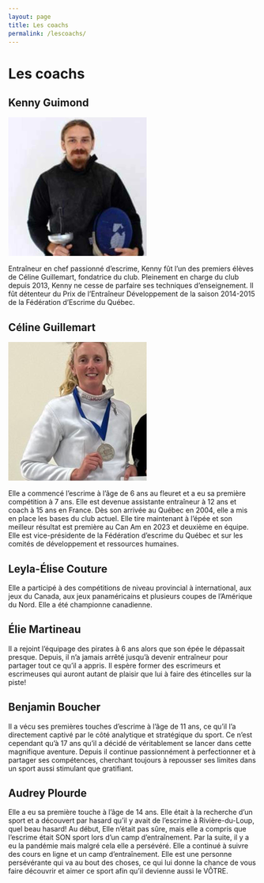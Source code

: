 ```yaml
---
layout: page
title: Les coachs
permalink: /lescoachs/
---
```


# Les coachs
## Kenny Guimond
![alt text](/images/kenny280.png)

Entraîneur en chef passionné d’escrime, Kenny fût l’un des premiers élèves de Céline Guillemart, fondatrice du club. Pleinement en charge du club depuis 2013, Kenny ne cesse de parfaire ses techniques d’enseignement. Il fût détenteur du Prix de l’Entraîneur Développement de la saison 2014-2015 de la Fédération d’Escrime du Québec.

## Céline Guillemart
![alt text](/images/Celine280.png)

Elle a commencé l’escrime à l’âge de 6 ans au fleuret et a eu sa première compétition à 7 ans. Elle est devenue assistante entraîneur à 12 ans et coach à 15 ans en France. Dès son arrivée au Québec en 2004, elle a mis en place les bases du club actuel. Elle tire maintenant à l’épée et son meilleur résultat est première au Can Am en 2023 et deuxième en équipe. Elle est vice-présidente de la Fédération d’escrime du Québec et sur les comités de développement et ressources humaines.

## Leyla-Élise Couture

Elle a participé à des compétitions de niveau provincial à international, aux jeux du Canada, aux jeux panaméricains et plusieurs coupes de l’Amérique du Nord. Elle a été championne canadienne.

## Élie Martineau

Il a rejoint l’équipage des pirates à 6 ans alors que son épée le dépassait presque. Depuis, il n’a jamais arrêté jusqu’à devenir entraîneur pour partager tout ce qu’il a appris. Il espère former des escrimeurs et escrimeuses qui auront autant de plaisir que lui à faire des étincelles sur la piste!

## Benjamin Boucher

Il a vécu ses premières touches d’escrime à l’âge de 11 ans, ce qu’il l’a directement captivé par le côté analytique et stratégique du sport. Ce n’est cependant qu’à 17 ans qu’il a décidé de véritablement se lancer dans cette magnifique aventure. Depuis il continue passionnément à perfectionner et à partager ses compétences, cherchant toujours à repousser ses limites dans un sport aussi stimulant que gratifiant.

## Audrey Plourde

Elle a eu sa première touche à l’âge de 14 ans. Elle était à la recherche d’un sport et a découvert par hasard qu’il y avait de l’escrime à Rivière-du-Loup, quel beau hasard! Au début, Elle n’était pas sûre, mais elle a compris que l’escrime était SON sport lors d’un camp d’entraînement. Par la suite, il y a eu la pandémie mais malgré cela elle a persévéré. Elle a continué à suivre des cours en ligne et un camp d’entraînement. Elle est une personne persévérante qui va au bout des choses, ce qui lui donne la chance de vous faire découvrir et aimer ce sport afin qu’il devienne aussi le VÔTRE.

